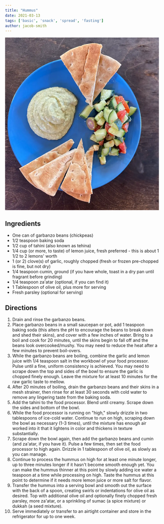 ```yaml
---
title: "Hummus"
date: 2021-03-13
tags: ['basic', 'snack', 'spread', 'fasting']
author: jacob-smith
---
```


![Hummus](/recipes/pix/hummus.webp)

## Ingredients

- One can of garbanzo beans (chickpeas)
- 1/2 teaspoon baking soda
- 1/2 cup of tahini (also known as tehina)
- 1/4 cup (or more, to taste) of lemon juice, fresh preferred - this is about 1 1/2 to 2 lemons' worth
- 1 (or 2) clove(s) of garlic, roughly chopped (fresh or frozen pre-chopped is fine, but not dry)
- 1/4 teaspoon cumin, ground (if you have whole, toast in a dry pan until fragrant before grinding)
- 1/4 teaspoon za'atar (optional, if you can find it)
- 1 Tablespoon of olive oil, plus more for serving
- Fresh parsley (optional for serving)

## Directions

1. Drain and rinse the garbanzo beans.
2. Place garbanzo beans in a small saucepan or pot, add 1 teaspoon baking soda (this alters the pH to encourage the beans to break down and shed their skins), and cover with a few inches of water. Bring to a boil and cook for 20 minutes, until the skins begin to fall off and the beans look overcooked/mushy. You may need to reduce the heat after a few minutes to prevent boil-overs.
3. While the garbanzo beans are boiling, combine the garlic and lemon juice with 1/4 teaspoon salt in the workbowl of your food processor. Pulse until a fine, uniform consistency is achieved. You may need to scrape down the top and sides of the bowl to ensure the garlic is chopped finely enough. Leave the mixture for at least 10 minutes for the raw garlic taste to mellow.
4. After 20 minutes of boiling, drain the garbanzo beans and their skins in a mesh strainer, then rinse for at least 30 seconds with cold water to remove any lingering taste from the baking soda.
5. Add the tahini to the food processor. Blend until creamy. Scrape down the sides and bottom of the bowl.
6. While the food processor is running on "high," slowly drizzle in two tablespoons of ice-cold water. Continue to run on high, scraping down the bowl as necessary (1-3 times), until the mixture has enough air worked into it that it lightens in color and thickens in texture substantially.
7. Scrape down the bowl again, then add the garbanzo beans and cumin (and za'atar, if you have it). Pulse a few times, then set the food processor to high again. Drizzle in 1 tablespoon of olive oil, as slowly as you can manage.
8. Continue to process the hummus on high for at least one minute longer, up to three minutes longer if it hasn't become smooth enough yet. You can make the hummus thinner at this point by slowly adding ice water a teaspoon at a time while processing on high. Taste the hummus at this point to determine if it needs more lemon juice or more salt for flavor.
9. Transfer the hummus into a serving bowl and smooth out the surface with the back of a spoon, creating swirls or indentations for olive oil as desired. Top with additional olive oil and optionally finely chopped fresh parsley, more za'atar, or a sprinkling of sumac (a spice mixture) or dukkah (a seed mixture).
10. Serve immediately or transfer to an airtight container and store in the refrigerator for up to one week.
